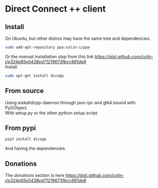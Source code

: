 # Direct Connect ++ client

## Install
On Ubuntu, but other distros may have the same tree and dependencies.
```sh
sudo add-apt-repository ppa:colin-i/ppa
```
Or the *manual installation step* from this link *https://gist.github.com/colin-i/e324e85e0438ed71219673fbcc661da6* \
Install:
```sh
sudo apt-get install dicopp
```

## From source
Using eiskaltdcpp-daemon through json rpc and gtk4 bound with PyGObject.\
With setup.py or the other python setup script.

## From pypi
```sh
pip3 install dicopp
```
And having the dependencies.

## Donations
The *donations* section is here
*https://gist.github.com/colin-i/e324e85e0438ed71219673fbcc661da6*
